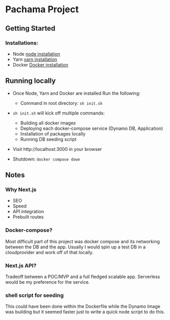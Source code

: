 # Pachama Project

## Getting Started
### Installations:
 * Node [node installation](https://nodejs.org/en/download/)
 * Yarn [yarn installation](https://classic.yarnpkg.com/en/docs/install/#mac-stable)
 * Docker [Docker installation](https://docs.docker.com/engine/install/)

## Running locally
* Once Node, Yarn and Docker are installed Run the following:
    * Command in root directory: `sh init.sh`
* `sh init.sh` will kick off multiple commands:
    * Building all docker images
    * Deploying each docker-compose service (Dynamo DB, Application)
    * Installation of packages locally
    * Running DB seeding script

* Visit http://localhost:3000 in your browser

* Shutdown: `docker compose down`

## Notes
### Why Next.js
* SEO
* Speed
* API integration
* Prebuilt routes

### Docker-compose?

Most difficult part of this project was docker compose and its networking between the DB and the app.
Usually I would spin up a test DB in a cloudprovider and work off of that locally.

### Next.js API?

Tradeoff between a POC/MVP and a full fledged scalable app. Serverless would be my preference for the service.

### shell script for seeding

This could have been done within the Dockerfile while the Dynamo Image was building but it seemed faster just to write a quick node script to do this.
